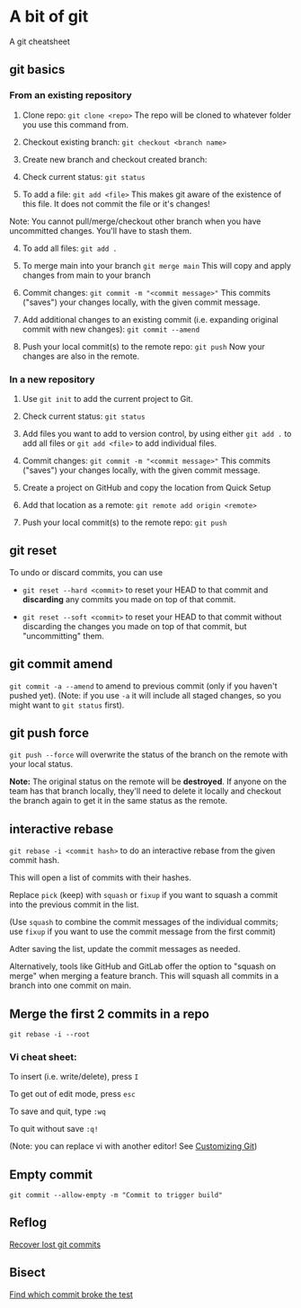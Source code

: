 # A bit of git
A git cheatsheet

## git basics

### From an existing repository

1. Clone repo: `git clone <repo>`
The repo will be cloned to whatever folder you use this command from.

2. Checkout existing branch: `git checkout <branch name>`
2. Create new branch and checkout created branch:

3. Check current status: `git status`

4. To add a file: `git add <file>`
This makes git aware of the existence of this file. It does not commit the file or it's changes!

Note: You cannot pull/merge/checkout other branch when you have uncommitted changes.
You'll have to stash them.

4. To add all files: `git add .`

5. To merge main into your branch `git merge main`
This will copy and apply changes from main to your branch

6. Commit changes: `git commit -m "<commit message>"`
This commits ("saves") your changes locally, with the given commit message.

7. Add additional changes to an existing commit (i.e. expanding original commit with new changes): `git commit --amend`

8. Push your local commit(s) to the remote repo: `git push`
Now your changes are also in the remote.

### In a new repository
1. Use `git init` to add the current project to Git.

2. Check current status: `git status`

3. Add files you want to add to version control, by using either `git add .` to add all files or `git add <file>` to add individual files.

4. Commit changes: `git commit -m "<commit message>"`
This commits ("saves") your changes locally, with the given commit message.

5. Create a project on GitHub and copy the location from Quick Setup

6. Add that location as a remote: `git remote add origin <remote>`

7. Push your local commit(s) to the remote repo: `git push`



## git reset

To undo or discard commits, you can use
* `git reset --hard <commit>` to reset your HEAD to that commit and **discarding** any commits you made on top of that commit.

* `git reset --soft <commit>` to reset your HEAD to that commit without discarding the changes you made on top of that commit, but "uncommitting" them.

## git commit amend
`git commit -a --amend` to amend to previous commit (only if you haven't pushed yet). (Note: if you use `-a` it will include all staged changes, so you might want to `git status` first).

## git push force
`git push --force` will overwrite the status of the branch on the remote with your local status.

**Note:** The original status on the remote will be **destroyed**. If anyone on the team has that branch locally, they'll need to delete it locally and checkout the branch again to get it in the same status as the remote.

## interactive rebase
`git rebase -i <commit hash>` to do an interactive rebase from the given commit hash.

This will open a list of commits with their hashes.

Replace `pick` (keep) with `squash` or `fixup` if you want to squash a commit into the previous commit in the list.

(Use `squash` to combine the commit messages of the individual commits; use `fixup` if you want to use the commit message from the first commit)

Adter saving the list, update the commit messages as needed.

Alternatively, tools like GitHub and GitLab offer the option to "squash on merge" when merging a feature branch. This will squash all commits in a branch into one commit on main.

## Merge the first 2 commits in a repo

`git rebase -i --root`

### Vi cheat sheet:

To insert (i.e. write/delete), press `I`

To get out of edit mode, press `esc`

To save and quit, type `:wq`

To quit without save `:q!`

(Note: you can replace vi with another editor! See [Customizing Git](https://git-scm.com/book/en/v2/Customizing-Git-Git-Configuration))

## Empty commit
`git commit --allow-empty -m "Commit to trigger build"`

## Reflog
[Recover lost git commits](http://effectif.com/git/recovering-lost-git-commits)

## Bisect
[Find which commit broke the test](https://git-scm.com/docs/git-bisect)
